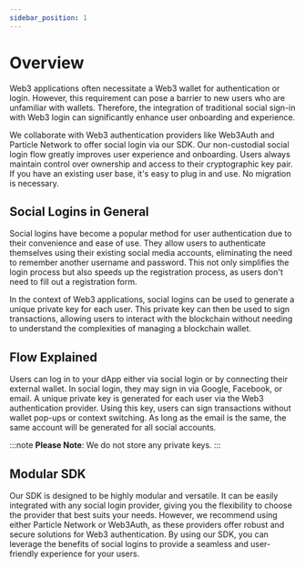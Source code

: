 ```yaml
---
sidebar_position: 1
---
```


# Overview

Web3 applications often necessitate a Web3 wallet for authentication or login. However, this requirement can pose a barrier to new users who are unfamiliar with wallets. Therefore, the integration of traditional social sign-in with Web3 login can significantly enhance user onboarding and experience.

We collaborate with Web3 authentication providers like Web3Auth and Particle Network to offer social login via our SDK. Our non-custodial social login flow greatly improves user experience and onboarding. Users always maintain control over ownership and access to their cryptographic key pair. If you have an existing user base, it's easy to plug in and use. No migration is necessary.

## Social Logins in General

Social logins have become a popular method for user authentication due to their convenience and ease of use. They allow users to authenticate themselves using their existing social media accounts, eliminating the need to remember another username and password. This not only simplifies the login process but also speeds up the registration process, as users don't need to fill out a registration form.

In the context of Web3 applications, social logins can be used to generate a unique private key for each user. This private key can then be used to sign transactions, allowing users to interact with the blockchain without needing to understand the complexities of managing a blockchain wallet.

## Flow Explained

Users can log in to your dApp either via social login or by connecting their external wallet. In social login, they may sign in via Google, Facebook, or email. A unique private key is generated for each user via the Web3 authentication provider. Using this key, users can sign transactions without wallet pop-ups or context switching. As long as the email is the same, the same account will be generated for all social accounts.

:::note
**Please Note**: We do not store any private keys.
:::

## Modular SDK

Our SDK is designed to be highly modular and versatile. It can be easily integrated with any social login provider, giving you the flexibility to choose the provider that best suits your needs. However, we recommend using either Particle Network or Web3Auth, as these providers offer robust and secure solutions for Web3 authentication. By using our SDK, you can leverage the benefits of social logins to provide a seamless and user-friendly experience for your users.


